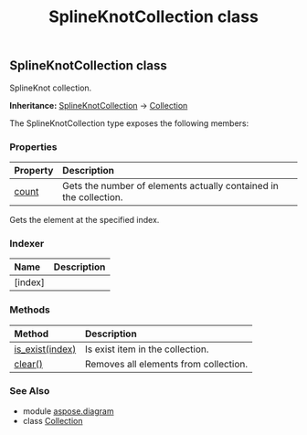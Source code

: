 ﻿---
title: SplineKnotCollection class
second_title: Aspose.Diagram for Python via .NET API References
description: 
type: docs
weight: 2160
url: /python-net/aspose.diagram/splineknotcollection/
is_root: false
---

## SplineKnotCollection class

SplineKnot collection.



**Inheritance:** [SplineKnotCollection](/diagram/python-net/aspose.diagram/splineknotcollection) → 
[Collection](/diagram/python-net/aspose.diagram/collection)



The SplineKnotCollection type exposes the following members:

### Properties
| Property | Description |
| :- | :- |
| [count](/diagram/python-net/aspose.diagram/splineknotcollection/count) | Gets the number of elements actually contained in the collection. |



Gets the element at the specified index.
### Indexer
| Name | Description |
| :- | :- |
| [index] |  |


### Methods
| Method | Description |
| :- | :- |
| [is_exist(index)](/diagram/python-net/aspose.diagram/splineknotcollection/is_exist/#int) | Is exist item in the collection. |
| [clear()](/diagram/python-net/aspose.diagram/splineknotcollection/clear/#) | Removes all elements from collection. |


### See Also

* module [aspose.diagram](../)
* class [Collection](/diagram/python-net/aspose.diagram/collection)

